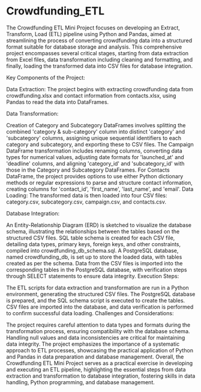 # Crowdfunding_ETL

The Crowdfunding ETL Mini Project focuses on developing an Extract, Transform, Load (ETL) pipeline using Python and Pandas, aimed at streamlining the process of converting crowdfunding data into a structured format suitable for database storage and analysis. This comprehensive project encompasses several critical stages, starting from data extraction from Excel files, data transformation including cleaning and formatting, and finally, loading the transformed data into CSV files for database integration.

Key Components of the Project:

Data Extraction: The project begins with extracting crowdfunding data from crowdfunding.xlsx and contact information from contacts.xlsx, using Pandas to read the data into DataFrames.

Data Transformation:

Creation of Category and Subcategory DataFrames involves splitting the combined 'category & sub-category' column into distinct 'category' and 'subcategory' columns, assigning unique sequential identifiers to each category and subcategory, and exporting these to CSV files.
The Campaign DataFrame transformation includes renaming columns, converting data types for numerical values, adjusting date formats for 'launched_at' and 'deadline' columns, and aligning 'category_id' and 'subcategory_id' with those in the Category and Subcategory DataFrames.
For Contacts DataFrame, the project provides options to use either Python dictionary methods or regular expressions to parse and structure contact information, creating columns for 'contact_id', 'first_name', 'last_name', and 'email'.
Data Loading: The transformed data is then loaded into four CSV files: category.csv, subcategory.csv, campaign.csv, and contacts.csv.

Database Integration:

An Entity-Relationship Diagram (ERD) is sketched to visualize the database schema, illustrating the relationships between the tables based on the structured CSV files.
SQL table schema is created for each CSV file, detailing data types, primary keys, foreign keys, and other constraints, compiled into crowdfunding_db_schema.sql.
A PostgreSQL database, named crowdfunding_db, is set up to store the loaded data, with tables created as per the schema.
Data from the CSV files is imported into the corresponding tables in the PostgreSQL database, with verification steps through SELECT statements to ensure data integrity.
Execution Steps:

The ETL scripts for data extraction and transformation are run in a Python environment, generating the structured CSV files.
The PostgreSQL database is prepared, and the SQL schema script is executed to create the tables.
CSV files are imported into the database, and data verification is performed to confirm successful data loading.
Challenges and Considerations:

The project requires careful attention to data types and formats during the transformation process, ensuring compatibility with the database schema.
Handling null values and data inconsistencies are critical for maintaining data integrity.
The project emphasizes the importance of a systematic approach to ETL processes, showcasing the practical application of Python and Pandas in data preparation and database management.
Overall, the Crowdfunding ETL Mini Project serves as a practical exercise in developing and executing an ETL pipeline, highlighting the essential steps from data extraction and transformation to database integration, fostering skills in data handling, Python programming, and database management.
